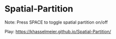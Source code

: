 # Spatial-Partition
Note: Press SPACE to toggle spatial partition on/off

Play: https://khasselmeier.github.io/Spatial-Partition/
